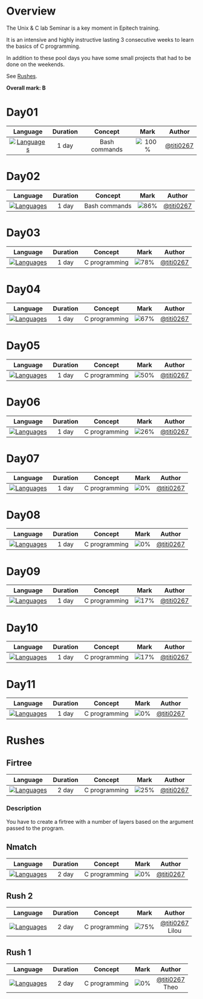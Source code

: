 # Overview

The Unix & C lab Seminar is a key moment in Epitech training.

It is an intensive and highly instructive lasting 3 consecutive weeks to learn the basics of C programming.

In addition to these pool days you have some small projects that had to be done on the weekends.

See [Rushes](#Rushes).

**Overall mark: B**

# Day01

|                                 Language                                  | Duration |    Concept    |                 Mark                  |                  Author                  |
| :-----------------------------------------------------------------------: | :------: | :-----------: | :-----------------------------------: | :--------------------------------------: |
| [![Languages](https://skillicons.dev/icons?i=bash)](https://bash.org/en/) |  1 day   | Bash commands | ![100%](https://progress-bar.dev/100) | [@titi0267](https://github.com/titi0267) |

# Day02

|                                 Language                                  | Duration |    Concept    |                Mark                 |                  Author                  |
| :-----------------------------------------------------------------------: | :------: | :-----------: | :---------------------------------: | :--------------------------------------: |
| [![Languages](https://skillicons.dev/icons?i=bash)](https://bash.org/en/) |  1 day   | Bash commands | ![86%](https://progress-bar.dev/86) | [@titi0267](https://github.com/titi0267) |

# Day03

|                              Language                               | Duration |    Concept    |                Mark                 |                  Author                  |
| :-----------------------------------------------------------------: | :------: | :-----------: | :---------------------------------: | :--------------------------------------: |
| [![Languages](https://skillicons.dev/icons?i=c)](https://c.org/en/) |  1 day   | C programming | ![78%](https://progress-bar.dev/78) | [@titi0267](https://github.com/titi0267) |

# Day04

|                              Language                               | Duration |    Concept    |                Mark                 |                  Author                  |
| :-----------------------------------------------------------------: | :------: | :-----------: | :---------------------------------: | :--------------------------------------: |
| [![Languages](https://skillicons.dev/icons?i=c)](https://c.org/en/) |  1 day   | C programming | ![67%](https://progress-bar.dev/67) | [@titi0267](https://github.com/titi0267) |

# Day05

|                              Language                               | Duration |    Concept    |                Mark                 |                  Author                  |
| :-----------------------------------------------------------------: | :------: | :-----------: | :---------------------------------: | :--------------------------------------: |
| [![Languages](https://skillicons.dev/icons?i=c)](https://c.org/en/) |  1 day   | C programming | ![50%](https://progress-bar.dev/50) | [@titi0267](https://github.com/titi0267) |

# Day06

|                              Language                               | Duration |    Concept    |                Mark                 |                  Author                  |
| :-----------------------------------------------------------------: | :------: | :-----------: | :---------------------------------: | :--------------------------------------: |
| [![Languages](https://skillicons.dev/icons?i=c)](https://c.org/en/) |  1 day   | C programming | ![26%](https://progress-bar.dev/26) | [@titi0267](https://github.com/titi0267) |

# Day07

|                              Language                               | Duration |    Concept    |               Mark                |                  Author                  |
| :-----------------------------------------------------------------: | :------: | :-----------: | :-------------------------------: | :--------------------------------------: |
| [![Languages](https://skillicons.dev/icons?i=c)](https://c.org/en/) |  1 day   | C programming | ![0%](https://progress-bar.dev/0) | [@titi0267](https://github.com/titi0267) |

# Day08

|                              Language                               | Duration |    Concept    |               Mark                |                  Author                  |
| :-----------------------------------------------------------------: | :------: | :-----------: | :-------------------------------: | :--------------------------------------: |
| [![Languages](https://skillicons.dev/icons?i=c)](https://c.org/en/) |  1 day   | C programming | ![0%](https://progress-bar.dev/0) | [@titi0267](https://github.com/titi0267) |

# Day09

|                              Language                               | Duration |    Concept    |                Mark                 |                  Author                  |
| :-----------------------------------------------------------------: | :------: | :-----------: | :---------------------------------: | :--------------------------------------: |
| [![Languages](https://skillicons.dev/icons?i=c)](https://c.org/en/) |  1 day   | C programming | ![17%](https://progress-bar.dev/17) | [@titi0267](https://github.com/titi0267) |

# Day10

|                              Language                               | Duration |    Concept    |                Mark                 |                  Author                  |
| :-----------------------------------------------------------------: | :------: | :-----------: | :---------------------------------: | :--------------------------------------: |
| [![Languages](https://skillicons.dev/icons?i=c)](https://c.org/en/) |  1 day   | C programming | ![17%](https://progress-bar.dev/17) | [@titi0267](https://github.com/titi0267) |

# Day11

|                              Language                               | Duration |    Concept    |               Mark                |                  Author                  |
| :-----------------------------------------------------------------: | :------: | :-----------: | :-------------------------------: | :--------------------------------------: |
| [![Languages](https://skillicons.dev/icons?i=c)](https://c.org/en/) |  1 day   | C programming | ![0%](https://progress-bar.dev/0) | [@titi0267](https://github.com/titi0267) |

# Rushes

## Firtree

|                              Language                               | Duration |    Concept    |                Mark                 |                  Author                  |
| :-----------------------------------------------------------------: | :------: | :-----------: | :---------------------------------: | :--------------------------------------: |
| [![Languages](https://skillicons.dev/icons?i=c)](https://c.org/en/) |  2 day   | C programming | ![25%](https://progress-bar.dev/25) | [@titi0267](https://github.com/titi0267) |

### Description

You have to create a firtree with a number of layers based on the argument passed to the program.

## Nmatch

|                              Language                               | Duration |    Concept    |               Mark                |                  Author                  |
| :-----------------------------------------------------------------: | :------: | :-----------: | :-------------------------------: | :--------------------------------------: |
| [![Languages](https://skillicons.dev/icons?i=c)](https://c.org/en/) |  2 day   | C programming | ![0%](https://progress-bar.dev/0) | [@titi0267](https://github.com/titi0267) |

## Rush 2

|                              Language                               | Duration |    Concept    |                Mark                 |                       Author                        |
| :-----------------------------------------------------------------: | :------: | :-----------: | :---------------------------------: | :-------------------------------------------------: |
| [![Languages](https://skillicons.dev/icons?i=c)](https://c.org/en/) |  2 day   | C programming | ![75%](https://progress-bar.dev/75) | [@titi0267](https://github.com/titi0267) <br> Lilou |

## Rush 1

|                              Language                               | Duration |    Concept    |               Mark                |                       Author                       |
| :-----------------------------------------------------------------: | :------: | :-----------: | :-------------------------------: | :------------------------------------------------: |
| [![Languages](https://skillicons.dev/icons?i=c)](https://c.org/en/) |  2 day   | C programming | ![0%](https://progress-bar.dev/0) | [@titi0267](https://github.com/titi0267) <br> Theo |
